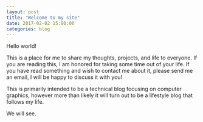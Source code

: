 ```yaml
---
layout: post
title: "Welcome to my site"
date: 2017-02-02 15:00:00
categories: blog
---
```


Hello world! 

This is a place for me to share my thoughts, projects, 
and life to everyone. If you are reading this, I am honored for 
taking some time out of your life. If you have read something and 
wish to contact me about it, please send me an email, I will be 
happy to discuss it with you!

This is primarily intended to be a technical blog focusing on 
computer graphics, however more than likely it will turn out to 
be a lifestyle blog that follows my life.

We will see.
